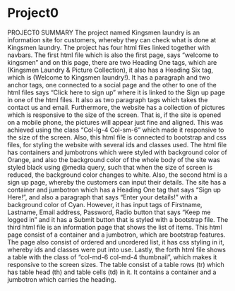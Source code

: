 # Project0
PROJECT0 SUMMARY
The project named Kingsmen laundry is an information site for customers, whereby they can check what is done at Kingsmen laundry. The project has four html files linked together with navbars. The first html file which is also the first page, says “welcome to kingsmen” and on this page, there are two Heading One tags, which are (Kingsmen Laundry & Picture Collection), it also has a Heading Six tag, which is (Welcome to Kingsmen laundry!). It has a paragraph and two anchor tags, one connected to a social page and the other to one of the html files says “Click here to sign up” where it is linked to the Sign up page in one of the html files. It also as two paragraph tags which takes the contact us and email. 
Furthermore, the website has a collection of pictures which is responsive to the size of the screen. That is, if the site is opened on a mobile phone, the pictures will appear just fine and aligned. This was achieved using the class “Col-lg-4 Col-sm-6” which made it responsive to the size of the screen. Also, this html file is connected to bootstrap and css files, for styling the website with several ids and classes used. The html file has containers and jumbotrons which were styled with background color of Orange, and also the background color of the whole body of the site was styled black using @media query, such that when the size of screen is reduced, the background color changes to white.
Also, the second html is a sign up page, whereby the customers can input their details. The site has a container and jumbotron which has a Heading One tag that says “Sign up Here!”, and also a paragraph that says “Enter your details!” with a background color of Cyan. However, it has input tags of Firstname, Lastname, Email address, Password, Radio button that says “Keep me logged in” and it has a Submit button that is styled with a bootstrap file.
The third html file is an information page that shows the list of items. This html page consist of a container and a jumbotron, which are bootstrap features. The page also consist of ordered and unordered list, it has css styling in it, whereby ids and classes were put into use.
Lastly, the forth html file shows a table with the class of “col-md-6 col-md-4 thumbnail”, which makes it responsive to the screen sizes. The table consist of a table rows (tr) which has table head (th) and table cells (td) in it. It contains a container and a jumbotron which carries the heading.
